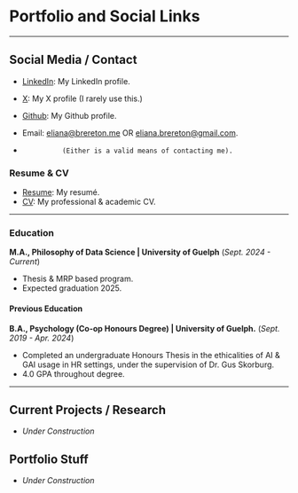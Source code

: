 # Portfolio and Social Links 

* * *

## Social Media / Contact
-   [LinkedIn](https://www.linkedin.com/in/eliana-brereton-18495a205/): My LinkedIn profile.
-   [X](https://x.com/BreretonEliana): My X profile (I rarely use this.)
-   [Github](https://github.com/ebrereto): My Github profile.
  
-   Email: eliana@brereton.me OR eliana.brereton@gmail.com.
-               (Either is a valid means of contacting me).

### Resume & CV
- [Resume](www.google.com):  My resumé.
- [CV](www.google.com): My professional & academic CV.

* * *

### Education
**M.A., Philosophy of Data Science | University of Guelph** (_Sept. 2024 - Current_)
- Thesis & MRP based program.
- Expected graduation 2025. 

#### Previous Education
**B.A., Psychology (Co-op Honours Degree) | University of Guelph.** (_Sept. 2019 - Apr. 2024_)
- Completed an undergraduate Honours Thesis in the ethicalities of AI & GAI usage in HR settings, under the supervision of Dr. Gus Skorburg.
- 4.0 GPA throughout degree.

* * *

## Current Projects / Research
-   _Under Construction_

## Portfolio Stuff
-   _Under Construction_
